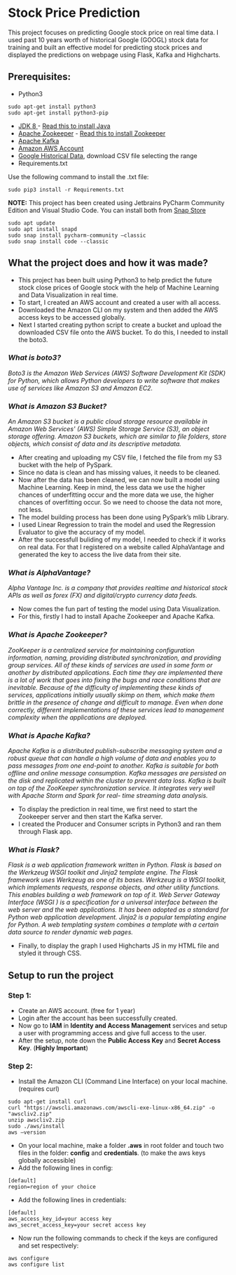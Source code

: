 ﻿# Stock Price Prediction

This project focuses on predicting Google stock price on real time data. I used past 10 years worth of historical Google (GOOGL) stock data for training and built an effective model for predicting stock prices and displayed the predictions on webpage using Flask, Kafka and Highcharts.

## Prerequisites:

- Python3
```
sudo apt-get install python3
sudo apt-get install python3-pip
```
- [JDK 8 ](https://jdk.java.net/) - [Read this to install Java](https://github.com/Wolvarun9295/InstallationDocuments/blob/master/JAVA.txt)
- [Apache Zookeeper](https://zookeeper.apache.org/) - [Read this to install Zookeeper](https://github.com/Wolvarun9295/InstallationDocuments/blob/master/ZOOKEEPER.txt)
- [Apache Kafka](https://kafka.apache.org/downloads)
- [Amazon AWS Account](https://aws.amazon.com/)
- [Google Historical Data](https://in.finance.yahoo.com/quote/GOOGL?p=GOOGL&.tsrc=fin-srch), download CSV file selecting the range
- Requirements.txt

Use the following command to install the .txt file:

```
sudo pip3 install -r Requirements.txt
```

**NOTE:** This project has been created using Jetbrains PyCharm Community Edition and Visual Studio Code. You can install both from [Snap Store](https://snapcraft.io/)

```
sudo apt update
sudo apt install snapd
sudo snap install pycharm-community –classic
sudo snap install code --classic
```
## 

## What the project does and how it was made?
- This project has been built using Python3 to help predict the future stock close prices of Google stock with the help of Machine Learning and Data Visualization in real time.
- To start, I created an AWS account and created a user with all access.
- Downloaded the Amazon CLI on my system and then added the AWS access keys to be accessed globally.
- Next I started creating python script to create a bucket and upload the downloaded CSV file onto the AWS bucket. To do this, I needed to install the boto3.

### ***What is boto3?***
*Boto3 is the Amazon Web Services (AWS) Software Development Kit (SDK) for Python, which allows Python developers to write software that makes use of services like Amazon S3 and Amazon EC2.*

### ***What is Amazon S3 Bucket?***
*An Amazon S3 bucket is a public cloud storage resource available in Amazon Web Services' (AWS) Simple Storage Service (S3), an object storage offering. Amazon S3 buckets, which are similar to file folders, store objects, which consist of data and its descriptive metadata.*

- After creating and uploading my CSV file, I fetched the file from my S3 bucket with the help of PySpark.
- Since no data is clean and has missing values, it needs to be cleaned.
- Now after the data has been cleaned, we can now built a model using Machine Learning. Keep in mind, the less data we use the higher chances of underfitting occur and the more data we use, the higher chances of overfitting occur. So we need to choose the data not more, not less.
- The model building process has been done using PySpark’s mlib Library.
- I used Linear Regression to train the model and used the Regression Evaluator to give the accuracy of my model.
- After the successfull buliding of my model, I needed to check if it works on real data. For that I registered on a website called AlphaVantage and generated the key to access the live data from their site.

### ***What is AlphaVantage?***
*Alpha Vantage Inc. is a company that provides realtime and historical stock APIs as well as forex
(FX) and digital/crypto currency data feeds.*

- Now comes the fun part of testing the model using Data Visualization.
- For this, firstly I had to install Apache Zookeeper and Apache Kafka.

### ***What is Apache Zookeeper?***
*ZooKeeper is a centralized service for maintaining configuration information, naming, providing distributed synchronization, and providing group services. All of these kinds of services are used in some form or another by distributed applications. Each time they are implemented there is a lot of work that goes into fixing the bugs and race conditions that are inevitable. Because of the difficulty of implementing these kinds of services, applications initially usually skimp on them, which make them brittle in the presence of change and difficult to manage. Even when done correctly, different implementations of these services lead to management complexity when the applications are deployed.*

### ***What is Apache Kafka?***
*Apache Kafka is a distributed publish-subscribe messaging system and a robust queue that can
handle a high volume of data and enables you to pass messages from one end-point to another.
Kafka is suitable for both offline and online message consumption. Kafka messages are persisted
on the disk and replicated within the cluster to prevent data loss. Kafka is built on top of the
ZooKeeper synchronization service. It integrates very well with Apache Storm and Spark for real-
time streaming data analysis.*

- To display the prediction in real time, we first need to start the Zookeeper server and then start the Kafka server.
- I created the Producer and Consumer scripts in Python3 and ran them through Flask app.

### ***What is Flask?***
*Flask is a web application framework written in Python. Flask is based on the Werkzeug WSGI
toolkit and Jinja2 template engine. The Flask framework uses Werkzeug as one of its bases.
Werkzeug is a WSGI toolkit, which implements requests, response objects, and other utility functions. This enables building a web framework on top of it.
Web Server Gateway Interface (WSGI ) is a specification for a universal interface between the web server and the web applications. It has been adopted as a standard for Python web application development.
Jinja2 is a popular templating engine for Python. A web templating system combines a template with a certain data source to render dynamic web pages.*

- Finally, to display the graph I used Highcharts JS in my HTML file and styled it through CSS.

## Setup to run the project
### Step 1:
- Create an AWS account. (free for 1 year)
- Login after the account has been successfully created.
- Now go to **IAM** in **Identity and Access Management** services and setup a user with programming access and give full access to the user.
- After the setup, note down the **Public Access Key** and **Secret Access Key**. (**Highly Important**)

### Step 2:
- Install the Amazon CLI (Command Line Interface) on your local machine. (requires curl)
```
sudo apt-get install curl
curl "https://awscli.amazonaws.com/awscli-exe-linux-x86_64.zip" -o "awscliv2.zip"
unzip awscliv2.zip
sudo ./aws/install
aws –version
```
- On your local machine, make a folder **.aws** in root folder and touch two files in the folder: **config** and **credentials**. (to make the aws keys globally accessible)
- Add the following lines in config:
```
[default]
region=region of your choice
```
- Add the following lines in credentials:
```
[default]
aws_access_key_id=your access key
aws_secret_access_key=your secret access key
```
- Now run the following commands to check if the keys are configured and set respectively:
```
aws configure
aws configure list
```


